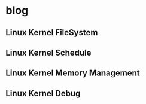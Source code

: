 # blog

## Linux Kernel FileSystem

## Linux Kernel Schedule

## Linux Kernel Memory Management

## Linux Kernel Debug
